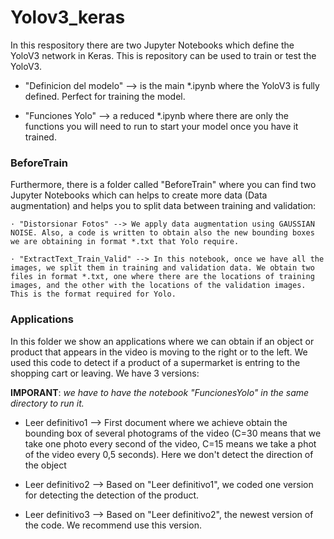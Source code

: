 # Yolov3_keras

In this respository there are two Jupyter Notebooks which define the YoloV3 network in Keras. This is repository can be used to train or test the YoloV3.

- "Definicion del modelo" --> is the main *.ipynb where the YoloV3 is fully defined. Perfect for training the model.

- "Funciones Yolo" --> a reduced *.ipynb where there are only the functions you will need to run to start your model once you have it trained.


### BeforeTrain

Furthermore, there is a folder called "BeforeTrain" where you can find two Jupyter Notebooks which can helps to create more data (Data augmentation) and helps you to split data between training and validation:

    · "Distorsionar Fotos" --> We apply data augmentation using GAUSSIAN NOISE. Also, a code is written to obtain also the new bounding boxes we are obtaining in format *.txt that Yolo require.

    · "ExtractText_Train_Valid" --> In this notebook, once we have all the images, we split them in training and validation data. We obtain two files in format *.txt, one where there are the locations of training images, and the other with the locations of the validation images. This is the format required for Yolo.
    

### Applications

In this folder we show an applications where we can obtain if an object or product that appears in the video is moving to the right or to the left. We used this code to detect if a product of a supermarket is entring to the shopping cart or leaving. We have 3 versions:

**IMPORANT**: _we have to have the notebook "FuncionesYolo" in the same directory to run it._

* Leer definitivo1 --> First document where we achieve obtain the bounding box of several photograms of the video (C=30 means that we take one photo every second of the video, C=15 means we take a phot of the video every 0,5 seconds). Here we don't detect the direction of the object

* Leer definitivo2 --> Based on "Leer definitivo1", we coded one version for detecting the detection of the product.

* Leer definitivo3 --> Based on "Leer definitivo2", the newest version of the code. We recommend use this version.
